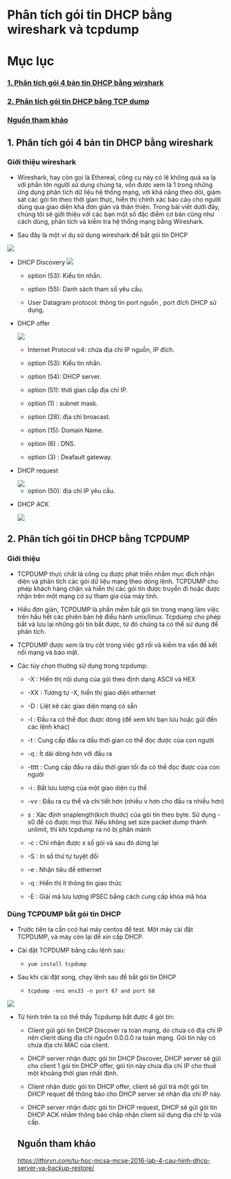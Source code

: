 # Phân tích gói tin DHCP bằng wireshark và tcpdump

# Mục lục

### [1. Phân tích gói 4 bản tin DHCP bằng wirshark](https://github.com/phancong0897/Congphan/blob/master/DHCP/Ph%C3%A2n%20t%C3%ADch%20g%C3%B3i%20tin%20DHCP%20b%E1%BA%B1ng%20wireshark%20v%C3%A0%20tcpdump.md#1--ph%C3%A2n-t%C3%ADch-g%C3%B3i-4-b%E1%BA%A3n-tin-dhcp-b%E1%BA%B1ng-wireshark)

### [2. Phân tích gói tin DHCP bằng TCP dump](https://github.com/phancong0897/Congphan/blob/master/DHCP/Ph%C3%A2n%20t%C3%ADch%20g%C3%B3i%20tin%20DHCP%20b%E1%BA%B1ng%20wireshark%20v%C3%A0%20tcpdump.md#2-ph%C3%A2n-t%C3%ADch-g%C3%B3i-tin-dhcp-b%E1%BA%B1ng-tcpdump)

### [ Nguồn tham khảo](https://github.com/phancong0897/Congphan/blob/master/DHCP/Ph%C3%A2n%20t%C3%ADch%20g%C3%B3i%20tin%20DHCP%20b%E1%BA%B1ng%20wireshark%20v%C3%A0%20tcpdump.md#ngu%E1%BB%93n-tham-kh%E1%BA%A3o)

## 1.  Phân tích gói 4 bản tin DHCP bằng wireshark

### Giới thiệu wireshark

- Wireshark, hay còn gọi là Ethereal, công cụ này có lẽ không quá xa lạ với phần lớn người sử dụng chúng ta, vốn được xem là 1 trong những ứng dụng phân tích dữ liệu hệ thống mạng, với khả năng theo dõi, giám sát các gói tin theo thời gian thực, hiển thị chính xác báo cáo cho người dùng qua giao diện khá đơn giản và thân thiện. Trong bài viết dưới đây, chúng tôi sẽ giới thiệu với các bạn một số đặc điểm cơ bản cũng như cách dùng, phân tích và kiểm tra hệ thống mạng bằng Wireshark.

- Sau đây là một ví dụ sử dụng wireshark để bắt gói tin DHCP

<img src="https://imgur.com/Cna5vtR.png">

- DHCP Discovery
    <img src="https://imgur.com/rQP9kRa.png">

    - option (53): Kiểu tin nhắn.
    
    - option (55): Danh sách tham số yêu cầu.

    - User Datagram protocol: thông tin port nguồn , port đích DHCP sử dụng.

- DHCP offer

    <img src="https://imgur.com/x914ykv.png">

    - Internet Protocol v4: chứa địa chỉ IP nguồn, IP đích.

    - option (53): Kiểu tin nhắn.

    - option (54): DHCP server.

    - option (51): thời gian cấp địa chỉ IP.

    - option (1) : subnet mask.

    - option (28): địa chỉ broacast.

    - option (15): Domain Name.

    - option (6) : DNS.

    - option (3) : Deafault gateway.

- DHCP request

    <img src="https://imgur.com/i5sGA0K.png">

    - option (50): địa chỉ IP yêu cầu.

- DHCP ACK

    <img src="https://imgur.com/9RhP3qk.png">

## 2. Phân tích gói tin DHCP bằng TCPDUMP

### Giới thiệu

- TCPDUMP thực chất là công cụ được phát triển nhằm mục đích nhận diện và phân tích các gói dữ liệu mạng theo dòng lệnh. TCPDUMP cho phép khách hàng chặn và hiển thị các gói tin được truyền đi hoặc được nhận trên một mạng có sự tham gia của máy tính.

- Hiểu đơn giản, TCPDUMP là phần mềm bắt gói tin trong mạng làm việc trên hầu hết các phiên bản hệ điều hành unix/linux. Tcpdump cho phép bắt và lưu lại những gói tin bắt được, từ đó chúng ta có thể sử dụng để phân tích.

- TCPDUMP được xem là trụ cột trong việc gỡ rối và kiểm tra vấn đề kết nối mạng và bảo mật.

- Các tùy chọn thường sử dụng trong tcpdump:

    - -X : Hiển thị nội dung của gói theo định dạng ASCII và HEX

    - -XX : Tương tự -X, hiển thị giao diện ethernet

    - -D : Liệt kê các giao diện mạng có sẵn

    - -l : Đầu ra có thể đọc được dòng (để xem khi bạn lưu hoặc gửi đến các lệnh khác)

    - -t : Cung cấp đầu ra dấu thời gian có thể đọc được của con người

    - -q : Ít dài dòng hơn với đầu ra

    - -tttt : Cung cấp đầu ra dấu thời gian tối đa có thể đọc được của con người

    - -i : Bắt lưu lượng của một giao diện cụ thể

    - -vv : Đầu ra cụ thể và chi tiết hơn (nhiều v hơn cho đầu ra nhiều hơn)

    - s : Xác định snaplength(kích thước) của gói tin theo byte. Sử dụng -s0 để có được mọi thứ. Nếu không set size packet dump thành unlimit, thì khi tcpdump ra nó bị phân mảnh

    - -c : Chỉ nhận được x số gói và sau đó dừng lại

    - -S : In số thứ tự tuyệt đối

    - -e : Nhận tiêu đề ethernet

    - -q : Hiển thị ít thông tin giao thức

    - -E : Giải mã lưu lượng IPSEC bằng cách cung cấp khóa mã hóa

### Dùng TCPDUMP bắt gói tin DHCP

- Trước tiên ta cần ccó hai máy centos để test. Một máy cài đặt TCPDUMP, và máy còn lại để xin cấp DHCP.

- Cài đặt TCPDUMP bằng câu lệnh sau:

    - ` yum install tcpdump `

- Sau khi cài đặt xong, chạy lệnh sau để bắt gói tin DHCP

    - ` tcpdump -nni ens33 -n port 67 and port 68 `

<img src="https://imgur.com/lh0hRVE.png">

- Từ hình trên ta có thể thấy Tcpdump bắt được 4 gói tin:

    - Client gửi gói tin DHCP Discover ra toàn mạng, do chưa có địa chỉ IP nên client dùng địa chỉ nguồn 0.0.0.0 ra toàn mạng. Gói tin này có chưa địa chỉ MAC của client.

    - DHCP server nhận được gói tin DHCP Discover, DHCP server sẽ gửi cho client 1 gói tin DHCP offer, gói tin này chưa địa chỉ IP cho thuê một khoảng thời gian nhất định.

    - Client nhận được gói tin DHCP offer, client sẽ gửi trả một gói tin DHCP requet để thông báo cho DHCP server sẽ nhận địa chỉ IP này.

    - DHCP server nhận được gói tin DHCP request, DHCP sẽ gửi gói tin DHCP ACK nhằm thông báo chấp nhận client sử dụng địa chỉ Ip vừa cấp.

    ## Nguồn tham khảo

    https://itforvn.com/tu-hoc-mcsa-mcse-2016-lab-4-cau-hinh-dhcp-server-va-backup-restore/







